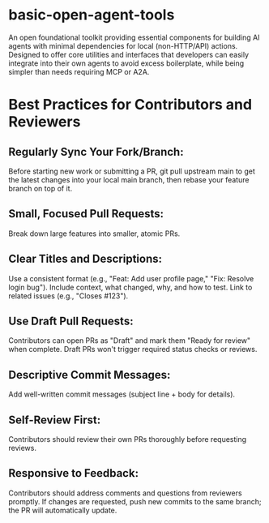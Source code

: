 # basic-open-agent-tools

An open foundational toolkit providing essential components for building AI agents with minimal dependencies for local (non-HTTP/API) actions. Designed to offer core utilities and interfaces that developers can easily integrate into their own agents to avoid excess boilerplate, while being simpler than needs requiring MCP or A2A.




# Best Practices for Contributors and Reviewers

## Regularly Sync Your Fork/Branch:

Before starting new work or submitting a PR, git pull upstream main to get the latest changes into your local main branch, then rebase your feature branch on top of it.

## Small, Focused Pull Requests:

Break down large features into smaller, atomic PRs.

## Clear Titles and Descriptions:

Use a consistent format (e.g., "Feat: Add user profile page," "Fix: Resolve login bug"). Include context, what changed, why, and how to test. Link to related issues (e.g., "Closes #123").

## Use Draft Pull Requests:

Contributors can open PRs as "Draft" and mark them "Ready for review" when complete. Draft PRs won't trigger required status checks or reviews.

## Descriptive Commit Messages:

Add well-written commit messages (subject line + body for details).

## Self-Review First:

Contributors should review their own PRs thoroughly before requesting reviews.

## Responsive to Feedback:

Contributors should address comments and questions from reviewers promptly. If changes are requested, push new commits to the same branch; the PR will automatically update.



